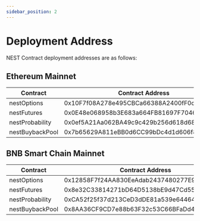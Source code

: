 ```yaml
---
sidebar_position: 2
---
```


# Deployment Address

NEST Contract deployment addresses are as follows:

## Ethereum Mainnet

|Contract|Contract Address|
|---|---|
|nestOptions|0x10F7f08A278e495CBCa66388A2400fF0deFe3122|
|nestFutures|0x0E48e068958b3E683a664FB81697F7046f83C3A8|
|nestProbability|0x0ef5A21Aa062BA49c9c429b256d618d68FD2e008|
|nestBuybackPool|0x7b65629A811eBB0d6CC99bDc4d1d606f8F707125|


## BNB Smart Chain Mainnet
|Contract|Contract Address|
|---|---|
|nestOptions|0x12858F7f24AA830EeAdab2437480277E92B0723a|
|nestFutures|0x8e32C33814271bD64D5138bE9d47Cd55025074CD|
|nestProbability|0xCA52f25f37d213CeD3dDE81a539e64464dEa8f3C|
|nestBuybackPool|0x8AA36CF9CD7e88b63F32c53C66BFaDd409367B2f|
